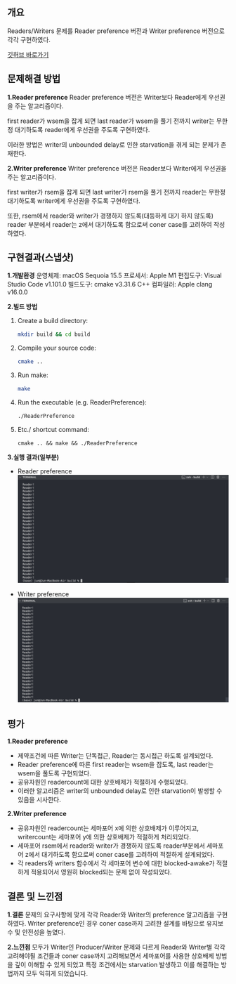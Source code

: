 ## 개요
Readers/Writers 문제를 Reader preference 버전과 Writer preference 버전으로 각각 구현하였다.

[깃허브 바로가기](https://github.com/logicallaw/INHA_OperatingSystem_003/tree/main/src/readers_writers_problems)

## 문제해결 방법
**1.Reader preference**
Reader preference 버전은 Writer보다 Reader에게 우선권을 주는 알고리즘이다. 

first reader가 wsem을 잡게 되면 last reader가 wsem을 풀기 전까지 writer는 무한정 대기하도록 reader에게 우선권을 주도록 구현하였다.

이러한 방법은 writer의 unbounded delay로 인한 starvation을 겪게 되는 문제가 존재한다.

**2.Writer preference**
Writer preference 버전은 Reader보다 Writer에게 우선권을 주는 알고리즘이다. 

first writer가 rsem을 잡게 되면 last writer가 rsem을 풀기 전까지 reader는 무한정 대기하도록 writer에게 우선권을 주도록 구현하였다.

또한, rsem에서 reader와 writer가 경쟁하지 않도록(대등하게 대기 하지 않도록) reader 부분에서 reader는 z에서 대기하도록 함으로써 coner case를 고려하여 작성하였다.

## 구현결과(스냅샷)
**1.개발환경**
운영체제: macOS Sequoia 15.5
프로세서: Apple M1
편집도구: Visual Studio Code v1.101.0
빌드도구: cmake v3.31.6
C++ 컴파일러: Apple clang v16.0.0

**2.빌드 방법**
1. Create a build directory:
   ```bash
   mkdir build && cd build
   ```

2. Compile your source code:
   ```bash
   cmake ..
   ```

3. Run make:
   ```bash
   make
   ```

4. Run the executable (e.g. ReaderPreference):
    ```bash
    ./ReaderPreference
    ```

5. Etc./ shortcut command:
   ```
   cmake .. && make && ./ReaderPreference
   ```

**3.실행 결과(일부분)**
- Reader preference
![Reader preference](./reader_preference_snapshot.png)

- Writer preference
![Writer preference](./writer_preference_snapshot.png)

## 평가
**1.Reader preference**
- 제약조건에 따른 Writer는 단독접근, Reader는 동시접근 하도록 설계되었다.
- Reader preference에 따른 first reader는 wsem을 잡도록, last reader는 wsem을 풀도록 구현되었다.
- 공유자원인 readercount에 대한 상호배제가 적절하게 수행되었다.
- 이러한 알고리즘은 writer의 unbounded delay로 인한 starvation이 발생할 수 있음을 시사한다.

**2.Writer preference**
- 공유자원인 readercount는 세마포어 x에 의한 상호배제가 이루어지고, writercount는 세마포어 y에 의한 상호배제가 적절하게 처리되었다.
- 세마포어 rsem에서 reader와 writer가 경쟁하지 않도록 reader부분에서 세마포어 z에서 대기하도록 함으로써 coner case를 고려하여 적절하게 설계되었다.
- 각 readers와 writers 함수에서 각 세마포어 변수에 대한 blocked-awake가 적절하게 적용되어서 영원히 blocked되는 문제 없이 작성되었다.

## 결론 및 느낀점
**1.결론**
문제의 요구사항에 맞게 각각 Reader와 Writer의 preference 알고리즘을 구현하였다. Writer preference인 경우 coner case까지 고려한 설계를 바탕으로 유지보수 및 안전성을 높였다.

**2.느낀점**
모두가 Writer인 Producer/Writer 문제와 다르게 Reader와 Writer별 각각 고려해야될 조건들과 coner case까지 고려해보면서 세마포어를 사용한 상호배제 방법을 깊이 이해할 수 있게 되었고 특정 조건에서는 starvation 발생하고 이를 해결하는 방법까지 모두 익히게 되었습니다.
